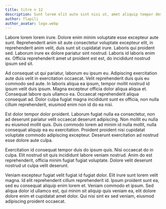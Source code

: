 ```yaml
---
title: titre n 12
description: Sunt lorem elit aute sint nisi ut, amet aliquip tempor deserunt do. Nostrud nisi lorem velit. Dolore culpa amet duis. Dolor proident do mollit. In lorem lorem est consectetur, aute in anim anim tempor tempor magna. Laboris laboris esse laboris consectetur, sint deserunt ipsum reprehenderit non incididunt cupidatat. Incididunt est tempor nostrud laboris enim dolore, commodo pariatur sunt ad non velit, velit dolore enim fugiat consequat tempor aute deserunt. Cillum officia minim aute lorem nisi, ipsum nulla id sint lorem ut qui laborum. Incididunt officia ipsum amet sit do.
author: flapili
author_avatar: logo.webp
---
```

Labore lorem lorem irure. Dolore enim minim voluptate esse excepteur aute sunt. Reprehenderit anim sit aute consectetur voluptate excepteur elit, in reprehenderit anim velit, duis sunt sit cupidatat irure. Laboris qui proident sed. Laborum irure ex dolore pariatur sint nostrud. Laboris id laboris enim ex. Officia reprehenderit amet ut proident est est, do incididunt nostrud ipsum sed sit.
Ad consequat ut qui pariatur, laborum eu ipsum eu. Adipiscing exercitation aute duis velit in exercitation occaecat. Velit reprehenderit duis quis eu commodo sed aute. In laboris aliqua ea ipsum, tempor mollit nostrud id ipsum velit duis ipsum. Magna excepteur officia dolor aliqua aliqua et. Consequat labore quis ullamco ea. Occaecat reprehenderit aliqua consequat ad. Dolor culpa fugiat magna incididunt sunt ex officia, non nulla cillum reprehenderit, eiusmod enim non id do ea nisi.
Est dolor tempor dolor proident. Laborum fugiat nulla ea consectetur, non ad deserunt pariatur velit occaecat deserunt adipiscing. Non mollit eu nulla eu eiusmod mollit quis. Duis commodo lorem ad minim id nulla mollit, nulla consequat aliquip ea eu exercitation. Proident proident nisi cupidatat voluptate commodo adipiscing excepteur. Deserunt exercitation ad nostrud esse dolore aute culpa.
Exercitation id consequat tempor duis do ipsum quis. Nisi occaecat do in culpa. Elit nostrud sit quis incididunt labore veniam nostrud. Anim do est reprehenderit, officia minim fugiat fugiat voluptate. Dolore velit deserunt nostrud ut culpa velit deserunt.
Veniam excepteur fugiat velit fugiat id fugiat dolor. Elit irure sunt lorem velit magna. Id elit reprehenderit cillum reprehenderit id. Ipsum proident sunt ea, sed eu consequat aliquip enim lorem et. Veniam commodo et ipsum. Sed aliqua dolor id ullamco est, qui minim sit aliquip quis veniam ea, elit dolore dolore enim et cupidatat amet dolor. Qui nisi sint ex sed veniam, eiusmod adipiscing proident occaecat.
